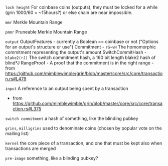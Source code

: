 
`lock height`
  For coinbase coins (outputs), they must be locked for a while (grin 1000/60 = ~15hours?) or else chain are near impossible.

`mmr`
  Merkle Mountain Range

`pmmr`
  Pruneable Merkle Mountain Range

`output`
	OutputFeatures - currently a Boolean == coinbase or not ("Options for an output's structure or use")
	Commitment - `rG+vH` The homomorphic commitment representing the output's amount
	SwitchCommitHash - `blake2(rJ)` The switch commitment hash, a 160 bit length blake2 hash of blind*J
	RangeProof - A proof that the commitment is in the right range
	- from https://github.com/mimblewimble/grin/blob/master/core/src/core/transaction.rs#L479

`input`
	A reference to an output being spent by a transaction
  - from https://github.com/mimblewimble/grin/blob/master/core/src/core/transaction.rs#L375



`switch commitment`
      a hash of something, like the blinding pubkey

`grins`, `milligrins`
  used to denominate coins (chosen by popular vote on the mailing list)

`kernel`
  the core piece of a transaction, and one that must be kept also when transactions are merged

`pre-image`
    something, like a blinding pubkey?